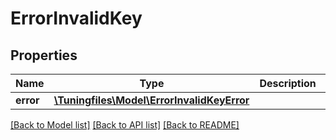 # ErrorInvalidKey

## Properties
Name | Type | Description | Notes
------------ | ------------- | ------------- | -------------
**error** | [**\Tuningfiles\Model\ErrorInvalidKeyError**](ErrorInvalidKeyError.md) |  | [optional] 

[[Back to Model list]](../../README.md#documentation-for-models) [[Back to API list]](../../README.md#documentation-for-api-endpoints) [[Back to README]](../../README.md)

